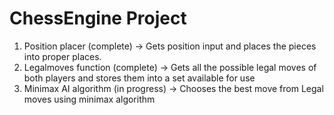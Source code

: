 # ChessEngine Project

1) Position placer (complete)
-> Gets position input and places the pieces into proper places.
2) Legalmoves function (complete)
-> Gets all the possible legal moves of both players and stores them into a set available for use
3) Minimax AI algorithm (in progress)
-> Chooses the best move from Legal moves using minimax algorithm 
